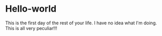 # Hello-world
This is the first day of the rest of your life.
I have no idea what I'm doing. This is all very peculiar!!!
